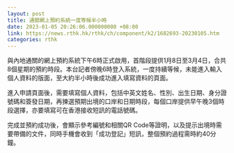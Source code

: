 ```yaml
---
layout: post
title: 通關網上預約系統一度等候半小時
date: 2023-01-05 20:26:06.000000000 +08:00
link: https://news.rthk.hk/rthk/ch/component/k2/1682693-20230105.htm
categories: rthk
---
```


與內地通關的網上預約系統下午6時正式啟用，首階段提供1月8日至3月4日，合共8個星期的預約時段。本台記者傍晚6時登入系統，一度持續等候，未能進入輸入個人資料的版面，至大約半小時後成功進入填寫資料的頁面。

進入申請頁面後，需要填寫個人資料，包括中英文姓名、性別、出生日期、身分證號碼和簽發日期，再揀選預期出境的口岸和日期時段，每個口岸提供早午晚3個時段選擇，亦要填寫可在香港接收短訊的電話號碼。

完成並預約成功後，會顯示參考編號和相關QR Code等證明，以及提示出境時需要帶備的文件，同時手機會收到「成功登記」短訊，整個預約過程需時約40分鐘。
